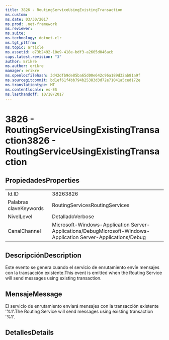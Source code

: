 ```yaml
---
title: 3826 - RoutingServiceUsingExistingTransaction
ms.custom: 
ms.date: 03/30/2017
ms.prod: .net-framework
ms.reviewer: 
ms.suite: 
ms.technology: dotnet-clr
ms.tgt_pltfrm: 
ms.topic: article
ms.assetid: e73b2492-10e9-418e-bdf3-a2605d046acb
caps.latest.revision: "3"
author: Erikre
ms.author: erikre
manager: erikre
ms.openlocfilehash: 3d42dfb9de85ba65d00e642c96a189d32ab81a9f
ms.sourcegitcommit: bd1ef61f4bb794b25383d3d72e71041a5ced172e
ms.translationtype: MT
ms.contentlocale: es-ES
ms.lasthandoff: 10/18/2017
---
```

# <a name="3826---routingserviceusingexistingtransaction"></a><span data-ttu-id="2dc16-102">3826 - RoutingServiceUsingExistingTransaction</span><span class="sxs-lookup"><span data-stu-id="2dc16-102">3826 - RoutingServiceUsingExistingTransaction</span></span>
## <a name="properties"></a><span data-ttu-id="2dc16-103">Propiedades</span><span class="sxs-lookup"><span data-stu-id="2dc16-103">Properties</span></span>  
  
|||  
|-|-|  
|<span data-ttu-id="2dc16-104">Id.</span><span class="sxs-lookup"><span data-stu-id="2dc16-104">ID</span></span>|<span data-ttu-id="2dc16-105">3826</span><span class="sxs-lookup"><span data-stu-id="2dc16-105">3826</span></span>|  
|<span data-ttu-id="2dc16-106">Palabras clave</span><span class="sxs-lookup"><span data-stu-id="2dc16-106">Keywords</span></span>|<span data-ttu-id="2dc16-107">RoutingServices</span><span class="sxs-lookup"><span data-stu-id="2dc16-107">RoutingServices</span></span>|  
|<span data-ttu-id="2dc16-108">Nivel</span><span class="sxs-lookup"><span data-stu-id="2dc16-108">Level</span></span>|<span data-ttu-id="2dc16-109">Detallado</span><span class="sxs-lookup"><span data-stu-id="2dc16-109">Verbose</span></span>|  
|<span data-ttu-id="2dc16-110">Canal</span><span class="sxs-lookup"><span data-stu-id="2dc16-110">Channel</span></span>|<span data-ttu-id="2dc16-111">Microsoft-Windows-Application Server-Applications/Debug</span><span class="sxs-lookup"><span data-stu-id="2dc16-111">Microsoft-Windows-Application Server-Applications/Debug</span></span>|  
  
## <a name="description"></a><span data-ttu-id="2dc16-112">Descripción</span><span class="sxs-lookup"><span data-stu-id="2dc16-112">Description</span></span>  
 <span data-ttu-id="2dc16-113">Este evento se genera cuando el servicio de enrutamiento envíe mensajes con la transacción existente.</span><span class="sxs-lookup"><span data-stu-id="2dc16-113">This event is emitted when the Routing Service will send messages using existing transaction.</span></span>  
  
## <a name="message"></a><span data-ttu-id="2dc16-114">Mensaje</span><span class="sxs-lookup"><span data-stu-id="2dc16-114">Message</span></span>  
 <span data-ttu-id="2dc16-115">El servicio de enrutamiento enviará mensajes con la transacción existente '%1'.</span><span class="sxs-lookup"><span data-stu-id="2dc16-115">The Routing Service will send messages using existing transaction '%1'.</span></span>  
  
## <a name="details"></a><span data-ttu-id="2dc16-116">Detalles</span><span class="sxs-lookup"><span data-stu-id="2dc16-116">Details</span></span>
